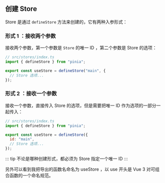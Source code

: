 ## 创建 Store

Store 是通过 `defineStore` 方法来创建的，它有两种入参形式：

### 形式 1 ：接收两个参数

接收两个参数，第一个参数是 `Store` 的唯一 ID ，第二个参数是 Store 的选项：

```js
// src/stores/index.ts
import { defineStore } from "pinia";

export const useStore = defineStore("main", {
  // Store 选项...
});
```

### 形式 2 ：接收一个参数

接收一个参数，直接传入 Store 的选项，但是需要把唯一 ID 作为选项的一部分一起传入：

```js
// src/stores/index.ts
import { defineStore } from "pinia";

export const useStore = defineStore({
  id: "main",
  // Store 选项...
});
```

::: tip
不论是哪种创建形式，都必须为 Store 指定一个唯一 ID
:::

另外可以看到我把导出的函数名命名为 useStore ，以 use 开头是 Vue 3 对可组合函数的一个命名规范。
